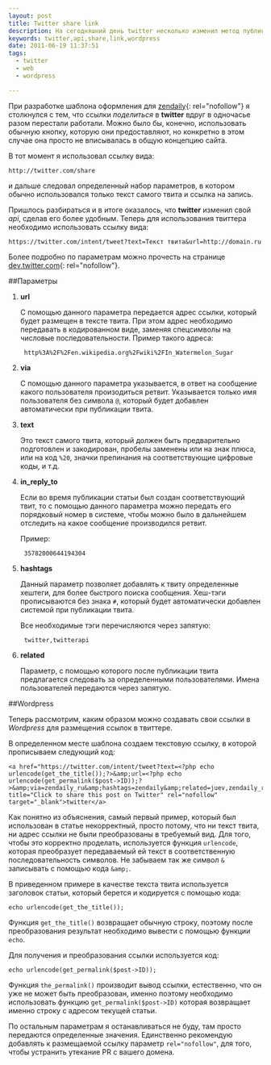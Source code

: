 ```yaml
---
layout: post
title: Twitter share link
description: На сегодняшний день twitter несколько изменил метод публикации записи через вызов ссылки. Публикация перестала работать, но появилось больше возможностей.
keywords: twitter,api,share,link,wordpress
date: 2011-06-19 11:37:51
tags:
  - twitter
  - web
  - wordpress

---
```

При разработке шаблона оформления для [zendaily][1]{: rel="nofollow"} я столкнулся с тем,
что ссылки *поделиться* в **twitter** вдруг в одночасье разом перестали работали. Можно
было бы, конечно, использовать обычную кнопку, которую они предоставляют, но конкретно в
этом случае она просто не вписывалась в общую концепцию сайта.

В тот момент я использовал ссылку вида:

    http://twitter.com/share

и дальше следовал определенный набор параметров, в котором обычно использовался только
текст самого твита и ссылка на запись. 

Пришлось разбираться и в итоге оказалось, что **twitter** изменил свой *api*, сделав его
более удобным. Теперь для использования твиттера необходимо использовать ссылку вида:

    https://twitter.com/intent/tweet?text=Текст твита&url=http://domain.ru

Более подробно по параметрам можно прочесть на странице [dev.twitter.com][2]{: rel="nofollow"}.

##Параметры

1. **url**

    С помощью данного параметра передается адрес ссылки, который будет размещен в тексте
    твита. При этом адрес необходимо передавать в кодированном виде, заменяя спецсимволы
    на числовые последовательности. Пример такого адреса:

        http%3A%2F%2Fen.wikipedia.org%2Fwiki%2FIn_Watermelon_Sugar

2. **via**

    С помощью данного параметра указывается, в ответ на сообщение какого пользователя
    произодиться ретвит. Указывается только имя пользователя без символа `@`, который
    будет добавлен автоматически при публикации твита.

3. **text**

    Это текст самого твита, который должен быть предварительно подготовлен и закодирован,
    пробелы заменены или на знак плюса, или на код `%20`, значки препинания на
    соответствующие цифровые коды, и т.д.

4. **in\_reply\_to**

    Если во время публикации статьи был создан соответствующий твит, то с помощью данного
    параметра можно передать его порядковый номер в системе, чтобы можно было в дальнейшем
    отследить на какое сообщение производился ретвит.

    Пример:

        35782000644194304

5. **hashtags**

    Данный параметр позволяет добавлять к твиту определенные хештеги, для более быстрого
    поиска сообщения. Хеш-тэги прописываются без знака `#`, который будет автоматически
    добавлен системой при публикации твита.

    Все необходимые тэги перечисляются через запятую:

        twitter,twitterapi

6. **related**

    Параметр, с помощью которого после публикации твита предлагается следовать за
    определенными пользователями. Имена пользователей передаются через запятую.

##Wordpress

Теперь рассмотрим, каким образом можно создавать свои ссылки в *Wordpress* для размещения
ссылок в твиттере.

В определенном месте шаблона создаем текстовую ссылку, в которой прописываем следующий код:

    <a href="https://twitter.com/intent/tweet?text=<?php echo urlencode(get_the_title());?>&amp;url=<?php echo urlencode(get_permalink($post->ID));?>&amp;via=zendaily_ru&amp;hashtags=zendaily&amp;related=juev,zendaily_ru,dmitry_diez" title="Click to share this post on Twitter" rel="nofollow" target="_blank">twitter</a>

Как понятно из объяснения, самый первый пример, который был использован в статье
некорректный, просто потому, что ни текст твита, ни адрес ссылки не были преобразованы в
требуемый вид. Для того, чтобы это корректно проделать, используется функция `urlencode`,
которая преобразует передаваемый ей текст в соответственную последовательность символов.
Не забываем так же символ `&` записывать с помощью кода `&amp;`.

В приведенном примере в качестве текста твита используется заголовок статьи, который
берется и кодируется с помощью кода:

    echo urlencode(get_the_title());

Функция `get_the_title()` возвращает обычную строку, поэтому после преобразования
результат необходимо вывести с помощью функции `echo`.

Для получения и преобразования ссылки используется код:

    echo urlencode(get_permalink($post->ID));

Функция `the_permalink()` производит вывод ссылки, естественно, что он уже не может быть
преобразован, именно поэтому необходимо использовать функцию `get_permalink($post->ID)`
которая возвращает именно строку с адресом текущей статьи. 

По остальным параметрам я останавливаться не буду, там просто передаются определенные
значения. Единственно рекомендую добавлять к размещаемой ссылку параметр `rel="nofollow"`,
для того, чтобы устранить утекание PR с вашего домена.

[1]: http://zendaily.ru
[2]: http://dev.twitter.com/pages/intents
